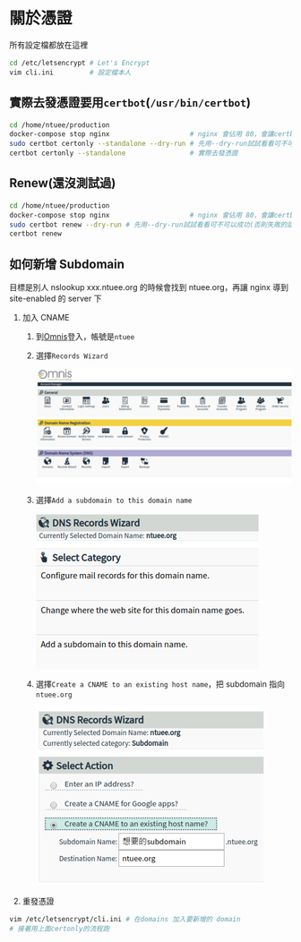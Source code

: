 # 關於憑證

所有設定檔都放在這裡

```bash
cd /etc/letsencrypt # Let's Encrypt
vim cli.ini         # 設定檔本人
```

## 實際去發憑證要用`certbot`(`/usr/bin/certbot`)

```bash
cd /home/ntuee/production
docker-compose stop nginx                    # nginx 會佔用 80，會讓certbot失敗
sudo certbot certonly --standalone --dry-run # 先用--dry-run試試看看可不可以成功(否則失敗的話有冷卻時間)
certbot certonly --standalone                # 實際去發憑證
```

## Renew(還沒測試過)

```bash
cd /home/ntuee/production
docker-compose stop nginx                    # nginx 會佔用 80，會讓certbot失敗
sudo certbot renew --dry-run # 先用--dry-run試試看看可不可以成功(否則失敗的話有冷卻時間)
certbot renew
```

## 如何新增 Subdomain

目標是別人 nslookup xxx.ntuee.org 的時候會找到 ntuee.org，再讓 nginx 導到 site-enabled 的 server 下

1. 加入 CNAME

   1. 到[Omnis](https://www.omnis.com/manage/login)登入，帳號是`ntuee`
   2. 選擇`Records Wizard`

      ![首頁畫面](static/img/cert/index.png)

   3. 選擇`Add a subdomain to this domain name`

      ![Records Wizard](static/img/cert/wiz.png)

   4. 選擇`Create a CNAME to an existing host name`，把 subdomain 指向`ntuee.org`

      ![CNAME](static/img/cert/cname.png)

2. 重發憑證

```bash
vim /etc/letsencrypt/cli.ini # 在domains 加入要新增的 domain
# 接著用上面certonly的流程跑
```
